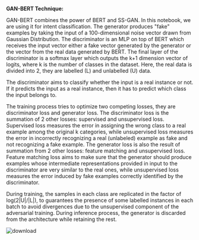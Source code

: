 **GAN-BERT Technique:**

GAN-BERT combines the power of BERT and SS-GAN. In this notebook, we are using it for intent classification. The generator produces "fake" examples by taking the input of a 100-dimensional noise vector drawn from Gaussian Distribution. The discriminator is an MLP on top of BERT which receives the input vector either a fake vector generated by the generator or the vector from the real data generated by BERT. The final layer of the discriminator is a softmax layer which outputs the k+1 dimension vector of logits, where k is the number of classes in the dataset. Here, the real data is divided into 2, they are labelled (L) and unlabelled (U) data.

The discriminator aims to classify whether the input is a real instance or not. If it predicts the input as a real instance, then it has to predict which class the input belongs to.

The training process tries to optimize two competing losses, they are discriminator loss and generator loss. The discriminator loss is the summation of 2 other losses: supervised and unsupervised loss. Supervised loss measures the error in assigning the wrong class to a real example among the original k categories, while unsupervised loss measures the error in incorrectly recognizing a real (unlabeled) example as fake and not recognizing a fake example. The generator loss is also the result of summation from 2 other losses: feature matching and unsupervised loss. Feature matching loss aims to make sure that the generator should produce examples whose intermediate representations provided in input to the discriminator are very similar to the real ones, while unsupervised loss measures the error induced by fake examples correctly identified by the discriminator.

During training, the samples in each class are replicated in the factor of log(2|U|/|L|), to guarantees the presence of some labelled instances in each batch to avoid divergences due to the unsupervised component of the adversarial training. During inference process, the generator is discarded from the architecture while retaining the rest.

![download](https://user-images.githubusercontent.com/26361255/120370102-c8867180-c331-11eb-9a6a-8148390f7a59.png)


